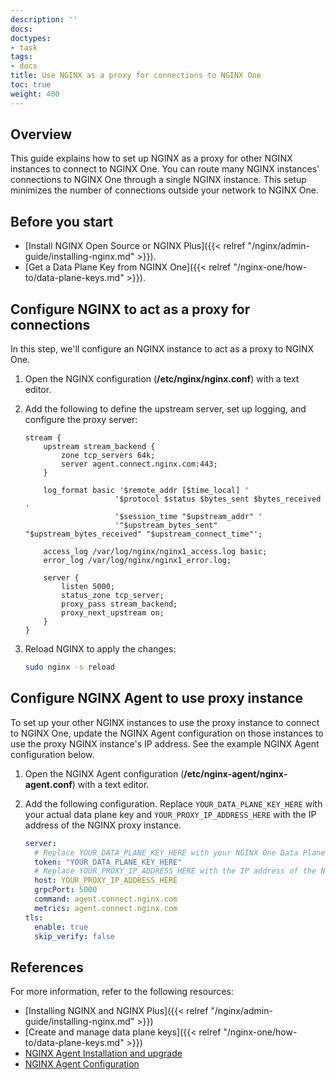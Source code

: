 ```yaml
---
description: ''
docs:
doctypes:
- task
tags:
- docs
title: Use NGINX as a proxy for connections to NGINX One
toc: true
weight: 400
---
```


## Overview

This guide explains how to set up NGINX as a proxy for other NGINX instances to connect to NGINX One. You can route many NGINX instances' connections to NGINX One through a single NGINX instance. This setup minimizes the number of connections outside your network to NGINX One.

## Before you start

- [Install NGINX Open Source or NGINX Plus]({{< relref "/nginx/admin-guide/installing-nginx.md" >}}).
- [Get a Data Plane Key from NGINX One]({{< relref "/nginx-one/how-to/data-plane-keys.md" >}}).

## Configure NGINX to act as a proxy for connections

In this step, we'll configure an NGINX instance to act as a proxy to NGINX One.

1. Open the NGINX configuration (**/etc/nginx/nginx.conf**) with a text editor.
2. Add the following to define the upstream server, set up logging, and configure the proxy server:

    ```nginx
    stream {
        upstream stream_backend {
            zone tcp_servers 64k;
            server agent.connect.nginx.com:443;
        }

        log_format basic '$remote_addr [$time_local] '
                        '$protocol $status $bytes_sent $bytes_received '
                        '$session_time "$upstream_addr" '
                        '"$upstream_bytes_sent" "$upstream_bytes_received" "$upstream_connect_time"';

        access_log /var/log/nginx/nginx1_access.log basic;
        error_log /var/log/nginx/nginx1_error.log;

        server {
            listen 5000;
            status_zone tcp_server;
            proxy_pass stream_backend;
            proxy_next_upstream on;
        }
    }
    ```

3. Reload NGINX to apply the changes:

    ```sh
    sudo nginx -s reload
    ```

## Configure NGINX Agent to use proxy instance

To set up your other NGINX instances to use the proxy instance to connect to NGINX One, update the NGINX Agent configuration on those instances to use the proxy NGINX instance's IP address. See the example NGINX Agent configuration below.

1. Open the NGINX Agent configuration (**/etc/nginx-agent/nginx-agent.conf**) with a text editor.
2. Add the following configuration. Replace `YOUR_DATA_PLANE_KEY_HERE` with your actual data plane key and `YOUR_PROXY_IP_ADDRESS_HERE` with the IP address of the NGINX proxy instance.


    ```yaml
    server:
      # Replace YOUR_DATA_PLANE_KEY_HERE with your NGINX One Data Plane Key.
      token: "YOUR_DATA_PLANE_KEY_HERE"
      # Replace YOUR_PROXY_IP_ADDRESS_HERE with the IP address of the NGINX proxy instance.
      host: YOUR_PROXY_IP_ADDRESS_HERE
      grpcPort: 5000
      command: agent.connect.nginx.com
      metrics: agent.connect.nginx.com
    tls:
      enable: true
      skip_verify: false
    ```

## References

For more information, refer to the following resources:

- [Installing NGINX and NGINX Plus]({{< relref "/nginx/admin-guide/installing-nginx.md" >}})
- [Create and manage data plane keys]({{< relref "/nginx-one/how-to/data-plane-keys.md" >}})
- [NGINX Agent Installation and upgrade](https://docs.nginx.com/nginx-agent/installation-upgrade/)
- [NGINX Agent Configuration](https://docs.nginx.com/nginx-agent/configuration/)